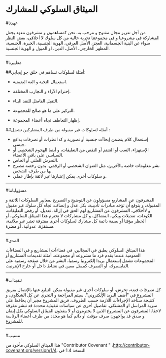 ﻿الميثاق السلوكي للمشارك
===
#عهدنا


من أجل تعزيز مجال مفتوح و مرحب به، نحن كمساهمون و مشرفون نتعهد بجعل المشاركة في مشروعنا و في مجموعتنا تجربة خالية من كل سلوك لا أخلاقي، بغض النظر سواء عن البنية الجسمانية، العجز، الأصل العرقي، الهوية الجنسية، الخبرة، الجنسية، المظهر الخارجي، الأصل، الدين، او الميول و الهوية الجنسية. 

---
#معاييرنا

##أمثلة لسلوكات تساهم في خلق جو إيجابي: 

* استعمال التحية و الغة الضمنية.

* إحترام الآراء و التجارب المختلفة.

* التقبل الفاضل للنقد البناء.

* التركيز على ما هو صالح للمجموعة.

* إظهار التعاطف تجاه أعضاء المجموعة.

##أمثله لسلوكات غير مقبولة من طرف المشاركين تشمل :
 
* إستعمال كلام يتضمن إيحاآت جنسية أو تصورية و كدا نظرات أو تصرفات بدافع جنسي.
* الإستهزاء، السب أو الشتم أو النقص من التعليقات، و أيضا الهجوم الشخصي أو السياسي على باقي الأعضاء.
* التحرش العلني أو الخاص.
* نشر معلومات خاصة بالآخرين، مثل العنوان الشخصي أو الرقمي، بدون رخصة مصرح بها من طرف الشخص.
* و سلوكات أخرى يمكن إعتبارها غير لائقة بإطار عملي.

---
#مسؤولياتنا

المشرفون عن المشاريع مسؤولون عن التوضيح و التصريح بمعايير السلوكات اللائقة و المقبولة، و يتوقع أن تؤخد مبادرات تأديبية، بكل عدل و إنصاف، تجاه كل سلوك غير مقبول و لاأخلاقي.
المشرفون عن المشاريع لهم الحق في إزالة، تعديل، أو رفض التعليقات، الكودات، تعديلات ويكي، المشاكل، و كل مشاركات لا تحترم هذا الميثاق السلوكي، أو الحظر مؤقتا أو بصفة دائمة كل مشارك لسلوكات أخرى مقترفة تعتبر غير ملائمة، مستفزة، عدوانية، أو مضرة. 

---
#المدى

هذا الميثاق السلوكي يطبق في المجالين، في فضاءآت المشاريع و في الفضاءآت العمومية عندما يقدم فرد ما مشروعه أو مجموعته. أمثلة تقديمات المشاريع أو المجموعات تشمل إستعمال بريدا إلكترونيا رسميا، النشر من خلال صفحة رسمية على الفايسبوك، أو التصرف كممثل معين في نشاط داخل أو خارج الإنترنيت.

---
#تنفيذات

كل تصرفات فضة، تحرش، أو سلوكات أخرى غير مقبولة يمكن التبليغ عنها بالإتصال بفريق المشروع في "أضف البريد الإلكتروني". سيتم المراجعة و التحري عن كل الشكاوي، و كنتيجة ستأخد الإجراءآت اللازمة حسب الظروف. فريق المشروع مجبر أن يحافظ على سرية المراسل او المشتكي. تفاصيل أخرى عن سياسات تنفيذية محددة قد تنشر مفرقة لاحقا.
المشرفون عن المشروع الذين لا يحترمون أو لا ينفذون الميثاق السلوكي بكل إيمان و صدق قد يواجهون صرف مؤقت أو دائم كما هو محدد من طرف أعضاء الرئاسة للمشروع.

---
#تنسيب

هذا الميثاق السلوكي مأخود من "Contributor Covenant " ،http://contributor-covenant.org/version/1/4. النسخة 1.4 في 
